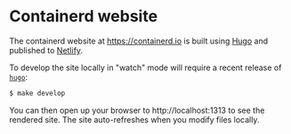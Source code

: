 # Containerd website

The containerd website at https://containerd.io is built using [Hugo](https://gohugo.io) and published to [Netlify](https://netlify.com).

To develop the site locally in "watch" mode will require a recent
release of [`hugo`](https://github.com/gohugoio/hugo/releases):

```bash
$ make develop
```

You can then open up your browser to http://localhost:1313 to see the rendered site. The site auto-refreshes when you modify files locally.


